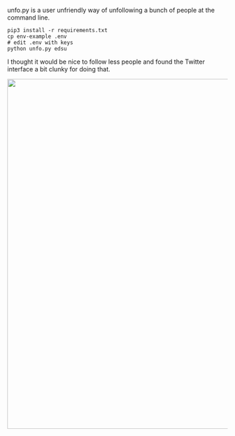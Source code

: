 unfo.py is a user unfriendly way of unfollowing a bunch of people at the
command line.

    pip3 install -r requirements.txt
    cp env-example .env
    # edit .env with keys
    python unfo.py edsu

I thought it would be nice to follow less people and found the Twitter interface a bit clunky for doing that.

<img width="800" src="https://raw.githubusercontent.com/edsu/unfo/main/images/screenshot.png">

